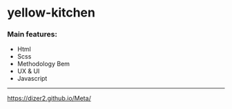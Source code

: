 # yellow-kitchen

### Main features: 
 - Html
 - Scss
 - Methodology Bem
 - UX & UI
 - Javascript

 


---

https://dizer2.github.io/Meta/

